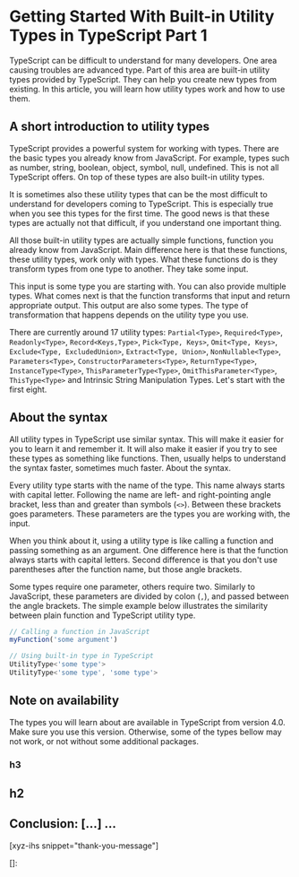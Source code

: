 # Getting Started With Built-in Utility Types in TypeScript Part 1

TypeScript can be difficult to understand for many developers. One area causing troubles are advanced type. Part of this area are built-in utility types provided by TypeScript. They can help you create new types from existing. In this article, you will learn how utility types work and how to use them.

<!--more-->
<!--
Table of Contents:
## h2
### h3
### h3
## h2
## Conclusion: [...] ...
-->

## A short introduction to utility types

TypeScript provides a powerful system for working with types. There are the basic types you already know from JavaScript. For example, types such as number, string, boolean, object, symbol, null, undefined. This is not all TypeScript offers. On top of these types are also built-in utility types.

It is sometimes also these utility types that can be the most difficult to understand for developers coming to TypeScript. This is especially true when you see this types for the first time. The good news is that these types are actually not that difficult, if you understand one important thing.

All those built-in utility types are actually simple functions, function you already know from JavaScript. Main difference here is that these functions, these utility types, work only with types. What these functions do is they transform types from one type to another. They take some input.

This input is some type you are starting with. You can also provide multiple types. What comes next is that the function transforms that input and return appropriate output. This output are also some types. The type of transformation that happens depends on the utility type you use.

There are currently around 17 utility types: `Partial<Type>`, `Required<Type>`, `Readonly<Type>`, `Record<Keys,Type>`, `Pick<Type, Keys>`, `Omit<Type, Keys>`, `Exclude<Type, ExcludedUnion>`, `Extract<Type, Union>`, `NonNullable<Type>`, `Parameters<Type>`, `ConstructorParameters<Type>`, `ReturnType<Type>`, `InstanceType<Type>`, `ThisParameterType<Type>`, `OmitThisParameter<Type>`, `ThisType<Type>` and Intrinsic String Manipulation Types. Let's start with the first eight.

## About the syntax

All utility types in TypeScript use similar syntax. This will make it easier for you to learn it and remember it. It will also make it easier if you try to see these types as something like functions. Then, usually helps to understand the syntax faster, sometimes much faster. About the syntax.

Every utility type starts with the name of the type. This name always starts with capital letter. Following the name are left- and right-pointing angle bracket, less than and greater than symbols (`<>`). Between these brackets goes parameters. These parameters are the types you are working with, the input.

When you think about it, using a utility type is like calling a function and passing something as an argument. One difference here is that the function always starts with capital letters. Second difference is that you don't use parentheses after the function name, but those angle brackets.

Some types require one parameter, others require two. Similarly to JavaScript, these parameters are divided by colon (`,`), and passed between the angle brackets. The simple example below illustrates the similarity between plain function and TypeScript utility type.

```TypeScript
// Calling a function in JavaScript
myFunction('some argument')

// Using built-in type in TypeScript
UtilityType<'some type'>
UtilityType<'some type', 'some type'>
```

## Note on availability

The types you will learn about are available in TypeScript from version 4.0. Make sure you use this version. Otherwise, some of the types bellow may not work, or not without some additional packages.


### h3

## h2

## Conclusion: [...] ...

[xyz-ihs snippet="thank-you-message"]

<!-- ### Links -->

[]:

<!--
### Meta:
-
-->

<!--
### Keywords:
-
-->

<!--
### Resources:
-
-->
